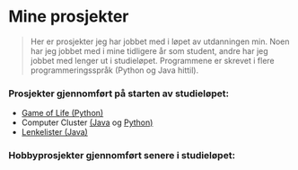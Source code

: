 # Mine prosjekter

> Her er prosjekter jeg har jobbet med i løpet av utdanningen min. Noen har jeg jobbet med i mine tidligere år som student,
> andre har jeg jobbet med lenger ut i studieløpet. Programmene er skrevet i flere programmeringsspråk (Python og Java hittil).

### Prosjekter gjennomført på starten av studieløpet:
- [Game of Life (Python)](https://github.com/mmhakim/Mine-prosjekter/tree/master/Game-of-Life)
- Computer Cluster [(Java](https://github.com/mmhakim/Mine-prosjekter/tree/master/Computer-Cluster-Java) og [Python)](https://github.com/mmhakim/Mine-prosjekter/tree/master/Computer-Cluster-Python)
- [Lenkelister (Java)](https://github.com/mmhakim/Mine-prosjekter/tree/master/Legesystem)

### Hobbyprosjekter gjennomført senere i studieløpet:
